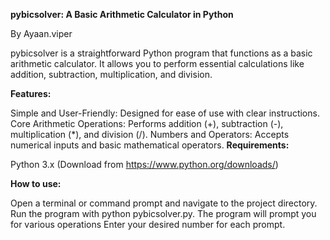 **pybicsolver: A Basic Arithmetic Calculator in Python**

By Ayaan.viper

pybicsolver is a straightforward Python program that functions as a basic arithmetic calculator. It allows you to perform essential calculations like addition, subtraction, multiplication, and division.

**Features:**

Simple and User-Friendly: Designed for ease of use with clear instructions.
Core Arithmetic Operations: Performs addition (+), subtraction (-), multiplication (*), and division (/).
Numbers and Operators: Accepts numerical inputs and basic mathematical operators.
**Requirements:**

Python 3.x (Download from https://www.python.org/downloads/)

**How to use:**

Open a terminal or command prompt and navigate to the project directory.
Run the program with python pybicsolver.py.
The program will prompt you for various operations
Enter your desired number for each prompt.

